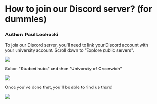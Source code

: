 # How to join our Discord server? (for dummies)

### Author: Paul Lechocki

To join our Discord server, you'll need to link your Discord account with your university account. Scroll down to "Explore public servers".

![](/images/step1.png)

Select "Student hubs" and then "University of Greenwich".

![](/images/step2.png)

Once you've done that, you'll be able to find us there!

![](/images/step3.png)
